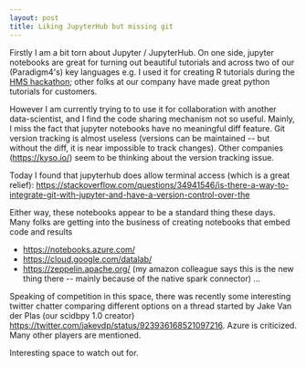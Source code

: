 ```yaml
---
layout: post
title: Liking JupyterHub but missing git 
---
```


Firstly I am a bit torn about Jupyter / JupyterHub. On one side, jupyter notebooks are great for 
turning out beautiful tutorials and across two of our (Paradigm4's) key languages e.g. I used it for creating R tutorials 
during the [HMS hackathon](https://hms-dbmi.github.io/hackathon-Sept2017); other folks at our company have made great python 
tutorials for customers. 

However I am currently trying to to use it for collaboration with another data-scientist, and I find the code sharing mechanism 
not so useful. Mainly, I miss the fact that jupyter notebooks have no meaningful diff feature. 
Git version tracking is almost useless (versions can be maintained -- but without the diff, 
it is near impossible to track changes). 
Other companies (https://kyso.io/) seem to be thinking about the version tracking issue. 

Today I found that jupyterhub does allow terminal access (which is a great relief):
https://stackoverflow.com/questions/34941546/is-there-a-way-to-integrate-git-with-jupyter-and-have-a-version-control-over-the

Either way, these notebooks appear to be a standard thing these days. Many folks are getting into the business of 
creating notebooks that embed code and results
- https://notebooks.azure.com/
- https://cloud.google.com/datalab/
- https://zeppelin.apache.org/ (my amazon colleague says this is the new thing there -- mainly because of the native spark 
connector)
...

Speaking of competition in this space, there was recently some interesting twitter chatter 
comparing different options on a thread started by Jake Van der Plas (our scidbpy 1.0 creator) 
https://twitter.com/jakevdp/status/923936168521097216. Azure is criticized. Many other players are mentioned. 

Interesting space to watch out for. 
